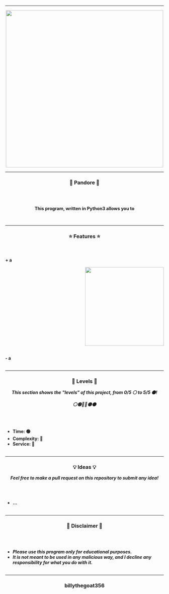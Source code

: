 -----

<p align="center">
<img src="https://repository-images.githubusercontent.com/405202771/4d2005fd-b5f3-4a19-8fce-fad952163d70", width="500", height="500">
</p>

-----

### <p align="center">🐉 Pandore 🐉</p>

<br><br>
<p align="center">
<strong>
This program, written in Python3 allows you to
</strong>
</p>
<br>

-----

### <p align="center">⭐ Features ⭐</p>

<br><br>
<strong>+ a</strong>
<br>

<p align="right">
<img src="https://repository-images.githubusercontent.com/405202771/4d2005fd-b5f3-4a19-8fce-fad952163d70" width="250", height="250">
</p>

<br>
<strong>- a</strong>
<br><br>

-----

### <p align="center">🎯 Levels 🎯</p>

<p align="center"><strong><i>This section shows the "levels" of this project, from 0/5 ⚪ to 5/5 ⚫!</i></strong</p>
<p align="center"><strong><i>⚪🟢🔵🔴🟣⚫</i></strong</p>

<br><br>
* Time: 🟢
* Complexity: 🔵
* Service: 🔴
<br><br>

-----

### <p align="center">💡 Ideas 💡</p>

<p align="center"><strong><i>Feel free to make a pull request on this repository to submit any idea!</i></strong</p>

<br><br>
* ...
<br><br>

-----

### <p align="center">📌 Disclaimer 📌</p>

<br><br>
* ***Please use this program only for educational purposes.***
* ***It is not meant to be used in any malicious way, and I decline any responsibility for what you do with it.***
<br><br>

-----

### <p align="center">billythegoat356</p>
